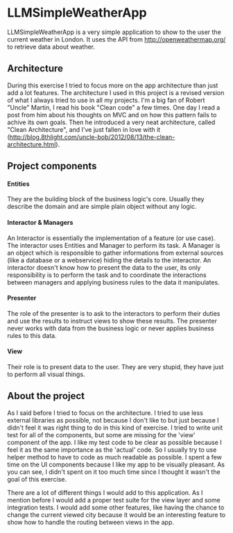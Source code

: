 LLMSimpleWeatherApp
===================

LLMSimpleWeatherApp is a very simple application to show to the user the current weather in London. It uses the API from http://openweathermap.org/ to retrieve data about weather.

Architecture
-------------
During this exercise I tried to focus more on the app architecture than just add a lot features. The architecture I used in this project is a revised version of what I always tried to use in all my projects. I'm a big fan of Robert "Uncle" Martin, I read his book "Clean code" a few times. One day I read a post from him about his thoughts on MVC and on how this pattern fails to achive its own goals. Then he introduced a very neat architecture, called "Clean Architecture", and I've just fallen in love with it (http://blog.8thlight.com/uncle-bob/2012/08/13/the-clean-architecture.html).

Project components
-------------------

#### Entities

They are the building block of the business logic's core. Usually they describe the domain and are simple plain object without any logic.

#### Interactor & Managers

An Interactor is essentially the implementation of a feature (or use case). The interactor uses Entities and Manager to perform its task.
A Manager is an object which is responsible to gather informations from external sources (like a database or a webservice) hiding the details to the interactor.
An interactor doesn't know how to present the data to the user, its only responsibility is to perform the task and to coordinate the interactions between managers and applying business rules to the data it manipulates.

#### Presenter

The role of the presenter is to ask to the interactors to perform their duties and use the results to instruct views to show these results. The presenter never works with data from the business logic or never applies business rules to this data.

#### View

Their role is to present data to the user. They are very stupid, they have just to perform all visual things.

About the project
------

As I said before I tried to focus on the architecture. I tried to use less external libraries as possible, not because I don't like to but just because I didn't feel it was right thing to do in this kind of exercise.
I tried to write unit test for all of the components, but some are missing for the 'view' component of the app. I like my test code to be clear as possible because I feel it as the same importance as the 'actual' code. So I usually try to use helper method to have to code as much readable as possible.
I spent a few time on the UI components because I like my app to be visually pleasant. As you can see, I didn't spent on it too much time since I thought it wasn't the goal of this exercise.

There are a lot of different things I would add to this application. As I mention before I would add a proper test suite for the view layer and some integration tests. I would add some other features, like having the chance to change the current viewed city because it would be an interesting feature to show how to handle the routing between views in the app.
